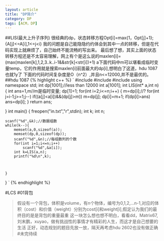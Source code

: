 ```yaml
---
layout: article
title: "DP简介"
category: DP
tags: [ACM，DP]
---
```

##LIS(最大上升子序列)
很经典的dp，状态转移方程Opt[i]=max{1，Opt[j]+1};{A[j]<=A[i],1<=j<i}
我的问题是自己能隐隐约约体会到其中一点的转移，但是在代码实现上就麻烦了，自己始终不能流畅的写出来。
最后想了想，其实上面的状态转移方程还是不太容易理解，网上有个是这么说的maxlen[i]=(max(maxlen[k],1,2,3..k..i-1&&str[k]<str[i])+1)
a下面代码中m可以堪看成临时变量temp，它的作用就是搜索maxlen[i]前面最大的dp[i],想明白了这道，hdu 1087也就1y了
下面的代码时间复杂度是O（n^2）,并且n<=12000,并不是最优的。
##hdu 1087
{% highlight c++ %}
`
#include<cstring>
#include<cstdio>
#include<iostream>
using namespace std;
int dp[1001];//less than 12000
int a[1001];
int LIS(int* a,int n)
{
	int ans=1,m//m是临时变量;
	dp[1]=1;
	for(int i=2;i<=n;i++)
	{
		m=dp[i];//?
		for(int j=i-1;j>=1;j--)
			if((a[j]<a[i])&&(dp[j]>m))
				m=dp[j];
			dp[i]=m+1;
			if(dp[i]>ans)
				ans=dp[i];
	}
	return ans;

}
int main()
{
	freopen("in.txt","r",stdin);
	int k;
	int n;

	scanf("%d",&k);//数据组数
	while(k--){
		memset(a,0,sizeof(a));
		memset(dp,0,sizeof(dp));
		scanf("%d",&n);//每组数列的个数
		for(int i=1;i<=n;i++)
			scanf("%d",&a[i]);
		int k=LIS(a,n);
		printf("%d\n",k);



	}
}
`
{% endhighlight %}

#LCS
#01背包
>假设有一个背包，体积是volume，有n个物体，编号为0,1,2,...n-1,对应的体积（cost）和价值（weight）分别为cost[i]和weight[i],假定认为我们的最终目的是是背包的重量最重
这一块怎么想也想不明白，看看dd，Matrix67,刘末鹏，xuyao，做有挑战性的事情才有精彩的人生，而这才是自己想要的生活
正好，动态规划的题目先放一放，隔天再考虑hdu 2602也没有做正确
#未完待续
